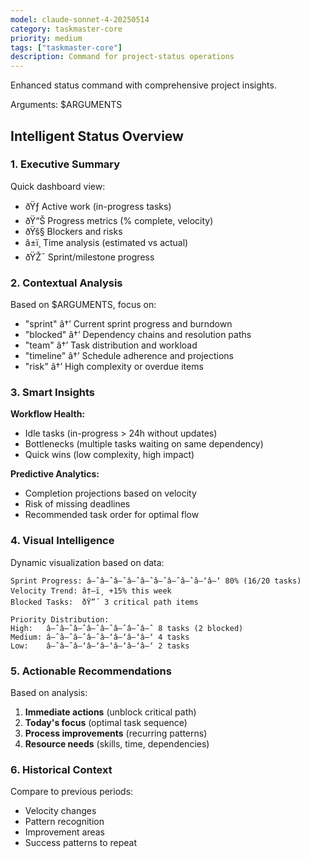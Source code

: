 ```yaml
---
model: claude-sonnet-4-20250514
category: taskmaster-core
priority: medium
tags: ["taskmaster-core"]
description: Command for project-status operations
---
```


Enhanced status command with comprehensive project insights.

Arguments: $ARGUMENTS

## Intelligent Status Overview

### 1. **Executive Summary**
Quick dashboard view:
- ðŸƒ Active work (in-progress tasks)
- ðŸ“Š Progress metrics (% complete, velocity)
- ðŸš§ Blockers and risks
- â±ï¸ Time analysis (estimated vs actual)
- ðŸŽ¯ Sprint/milestone progress

### 2. **Contextual Analysis**

Based on $ARGUMENTS, focus on:
- "sprint" â†’ Current sprint progress and burndown
- "blocked" â†’ Dependency chains and resolution paths
- "team" â†’ Task distribution and workload
- "timeline" â†’ Schedule adherence and projections
- "risk" â†’ High complexity or overdue items

### 3. **Smart Insights**

**Workflow Health:**
- Idle tasks (in-progress > 24h without updates)
- Bottlenecks (multiple tasks waiting on same dependency)
- Quick wins (low complexity, high impact)

**Predictive Analytics:**
- Completion projections based on velocity
- Risk of missing deadlines
- Recommended task order for optimal flow

### 4. **Visual Intelligence**

Dynamic visualization based on data:
```
Sprint Progress: â–ˆâ–ˆâ–ˆâ–ˆâ–ˆâ–ˆâ–ˆâ–ˆâ–‘â–‘ 80% (16/20 tasks)
Velocity Trend: â†—ï¸ +15% this week
Blocked Tasks:  ðŸ”´ 3 critical path items

Priority Distribution:
High:   â–ˆâ–ˆâ–ˆâ–ˆâ–ˆâ–ˆâ–ˆâ–ˆ 8 tasks (2 blocked)
Medium: â–ˆâ–ˆâ–ˆâ–ˆâ–‘â–‘â–‘â–‘ 4 tasks
Low:    â–ˆâ–ˆâ–‘â–‘â–‘â–‘â–‘â–‘ 2 tasks
```

### 5. **Actionable Recommendations**

Based on analysis:
1. **Immediate actions** (unblock critical path)
2. **Today's focus** (optimal task sequence)
3. **Process improvements** (recurring patterns)
4. **Resource needs** (skills, time, dependencies)

### 6. **Historical Context**

Compare to previous periods:
- Velocity changes
- Pattern recognition
- Improvement areas
- Success patterns to repeat


